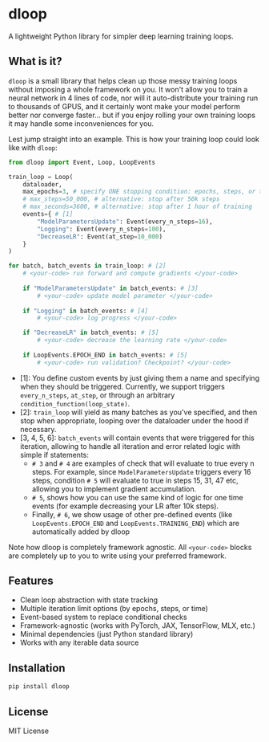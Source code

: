 # dloop

A lightweight Python library for simpler deep learning training loops.

## What is it?

`dloop` is a small library that helps clean up those messy training loops without imposing a whole framework on you. It won't allow you to train a neural network in 4 lines of code, nor will it auto-distribute your training run to thousands of GPUS, and it certainly wont make your model perform better nor converge faster... but if you enjoy rolling your own training loops it may handle some inconveniences for you.

Lest jump straight into an example. This is how your training loop could look like with `dloop`:

```python
from dloop import Event, Loop, LoopEvents

train_loop = Loop(
    dataloader, 
    max_epochs=3, # specify ONE stopping condition: epochs, steps, or time (in seconds)
    # max_steps=50_000, # alternative: stop after 50k steps
    # max_seconds=3600, # alternative: stop after 1 hour of training
    events={ # [1] 
        "ModelParametersUpdate": Event(every_n_steps=16), 
        "Logging": Event(every_n_steps=100),
        "DecreaseLR": Event(at_step=10_000)
    }
)

for batch, batch_events in train_loop: # [2]
    # <your-code> run forward and compute gradients </your-code>
    
    if "ModelParametersUpdate" in batch_events: # [3]
        # <your-code> update model parameter </your-code>
        
    if "Logging" in batch_events: # [4]
        # <your-code> log progress </your-code>

    if "DecreaseLR" in batch_events: # [5]
        # <your-code> decrease the learning rate </your-code>
        
    if LoopEvents.EPOCH_END in batch_events: # [5]
        # <your-code> run validation? Checkpoint? </your-code>
```

- [1]: You define custom events by just giving them a name and specifying when they should be triggered. Currently, we support triggers `every_n_steps`, `at_step`, or through an arbitrary `condition_function(loop_state)`.
- [2]: `train_loop` will yield as many batches as you've specified, and then stop when appropriate, looping over the dataloader under the hood if necessary.
- [3, 4, 5, 6]: `batch_events` will contain events that were triggered for this iteration, allowing to handle all iteration and error related logic with simple if statements:
    - `# 3` and `# 4` are examples of check that will evaluate to true every n steps. For example, since `ModelParametersUpdate` triggers every 16 steps, condition `# 5` will evaluate to true in steps 15, 31, 47 etc, allowing you to implement gradient accumulation.
    - `# 5`, shows how you can use the same kind of logic for one time events (for example decreasing your LR after 10k steps).
    - Finally, `# 6`, we show usage of other pre-defined events (like `LoopEvents.EPOCH_END` and `LoopEvents.TRAINING_END`) which are automatically added by dloop


Note how dloop is completely framework agnostic. All `<your-code>` blocks are completely up to you to write using your preferred framework.


## Features

- Clean loop abstraction with state tracking
- Multiple iteration limit options (by epochs, steps, or time)
- Event-based system to replace conditional checks
- Framework-agnostic (works with PyTorch, JAX, TensorFlow, MLX, etc.)
- Minimal dependencies (just Python standard library)
- Works with any iterable data source


## Installation

```bash
pip install dloop
```

## License

MIT License